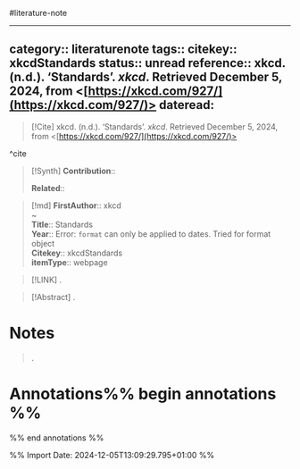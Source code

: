 #literature-note 

---
category:: literaturenote
tags:: 
citekey:: xkcdStandards
status:: unread
reference:: xkcd. (n.d.). ‘Standards’. _xkcd_. Retrieved December 5, 2024, from <[https://xkcd.com/927/](https://xkcd.com/927/)>
dateread:
---

> [!Cite]
> xkcd. (n.d.). ‘Standards’. _xkcd_. Retrieved December 5, 2024, from <[https://xkcd.com/927/](https://xkcd.com/927/)>

^cite

>[!Synth]
>**Contribution**:: 
>
>**Related**:: 
>

>[!md]
> **FirstAuthor**:: xkcd  
~    
> **Title**:: Standards  
> **Year**:: Error: `format` can only be applied to dates. Tried for format object   
> **Citekey**:: xkcdStandards  
> **itemType**:: webpage    

> [!LINK] 
>.

> [!Abstract]
>.
> 
# Notes
>.


# Annotations%% begin annotations %%


%% end annotations %%

%% Import Date: 2024-12-05T13:09:29.795+01:00 %%
